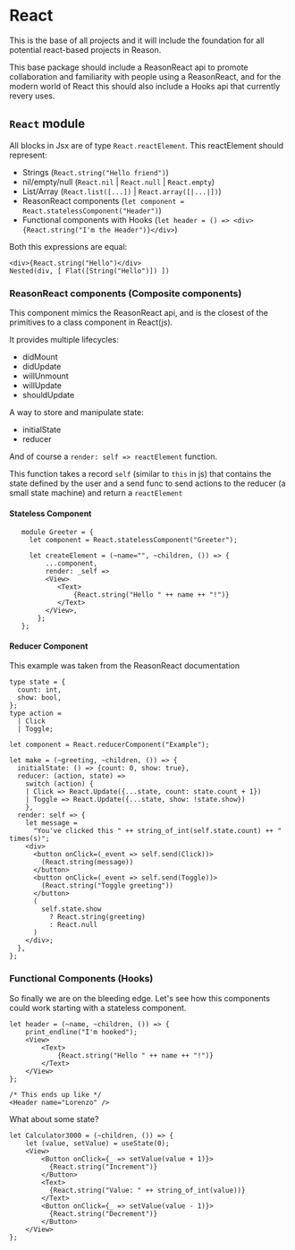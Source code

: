 # React

This is the base of all projects and it will include the foundation for all potential react-based projects in Reason.

This base package should include a ReasonReact api to promote collaboration and familiarity with people using a ReasonReact, and for the modern world of React this should also include a Hooks api that currently revery uses.

## `React` module

All blocks in Jsx are of type `React.reactElement`. This reactElement should represent:

- Strings (`React.string("Hello friend")`)
- nil/empty/null (`React.nil` | `React.null` | `React.empty`)
- List/Array (`React.list([...])` | `React.array([|...|])`)
- ReasonReact components (`let component = React.statelessComponent("Header")`)
- Functional components with Hooks (`let header = () => <div>{React.string("I'm the Header")}</div>`)

Both this expressions are equal:

```reason
<div>{React.string("Hello")</div>
Nested(div, [ Flat([String("Hello")]) ])
```

### ReasonReact components (Composite components)

This component mimics the ReasonReact api, and is the closest of the primitives to a class component in React(js).

It provides multiple lifecycles:

- didMount
- didUpdate
- willUnmount
- willUpdate
- shouldUpdate

A way to store and manipulate state:

- initialState
- reducer

And of course a `render: self => reactElement` function.

This function takes a record `self` (similar to `this` in js) that contains the state defined by the user and a send func to send actions to the reducer (a small state machine) and return a `reactElement`

#### Stateless Component

```reason
   module Greeter = {
     let component = React.statelessComponent("Greeter");

     let createElement = (~name="", ~children, ()) => {
         ...component,
         render: _self =>
         <View>
            <Text>
                {React.string("Hello " ++ name ++ "!")}
            </Text>
         </View>,
       };
   };
```

#### Reducer Component

This example was taken from the ReasonReact documentation

```reason
type state = {
  count: int,
  show: bool,
};
type action =
  | Click
  | Toggle;

let component = React.reducerComponent("Example");

let make = (~greeting, ~children, ()) => {
  initialState: () => {count: 0, show: true},
  reducer: (action, state) =>
    switch (action) {
    | Click => React.Update({...state, count: state.count + 1})
    | Toggle => React.Update({...state, show: !state.show})
    },
  render: self => {
    let message =
      "You've clicked this " ++ string_of_int(self.state.count) ++ " times(s)";
    <div>
      <button onClick=(_event => self.send(Click))>
        (React.string(message))
      </button>
      <button onClick=(_event => self.send(Toggle))>
        (React.string("Toggle greeting"))
      </button>
      (
        self.state.show
          ? React.string(greeting)
          : React.null
      )
    </div>;
  },
};
```

### Functional Components (Hooks)

So finally we are on the bleeding edge. Let's see how this components could work starting with a stateless component.

```reason
let header = (~name, ~children, ()) => {
    print_endline("I'm hooked");
    <View>
        <Text>
            {React.string("Hello " ++ name ++ "!")}
        </Text>
    </View>
};

/* This ends up like */
<Header name="Lorenzo" />
```

What about some state?

```reason
let Calculator3000 = (~children, ()) => {
    let (value, setValue) = useState(0);
    <View>
        <Button onClick={_ => setValue(value + 1)}>
          {React.string("Increment")}
        </Button>
        <Text>
          {React.string("Value: " ++ string_of_int(value))}
        </Text>
        <Button onClick={_ => setValue(value - 1)}>
          {React.string("Decrement")}
        </Button>
    </View>
};
```

